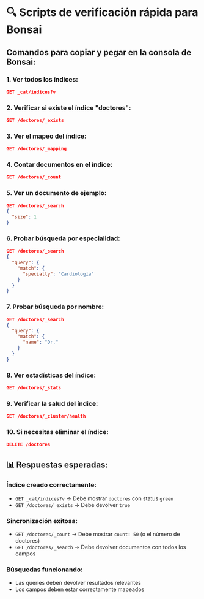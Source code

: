 # 🔍 Scripts de verificación rápida para Bonsai

## **Comandos para copiar y pegar en la consola de Bonsai:**

### **1. Ver todos los índices:**
```json
GET _cat/indices?v
```

### **2. Verificar si existe el índice "doctores":**
```json
GET /doctores/_exists
```

### **3. Ver el mapeo del índice:**
```json
GET /doctores/_mapping
```

### **4. Contar documentos en el índice:**
```json
GET /doctores/_count
```

### **5. Ver un documento de ejemplo:**
```json
GET /doctores/_search
{
  "size": 1
}
```

### **6. Probar búsqueda por especialidad:**
```json
GET /doctores/_search
{
  "query": {
    "match": {
      "specialty": "Cardiología"
    }
  }
}
```

### **7. Probar búsqueda por nombre:**
```json
GET /doctores/_search
{
  "query": {
    "match": {
      "name": "Dr."
    }
  }
}
```

### **8. Ver estadísticas del índice:**
```json
GET /doctores/_stats
```

### **9. Verificar la salud del índice:**
```json
GET /doctores/_cluster/health
```

### **10. Si necesitas eliminar el índice:**
```json
DELETE /doctores
```

## **📊 Respuestas esperadas:**

### **Índice creado correctamente:**
- `GET _cat/indices?v` → Debe mostrar `doctores` con status `green`
- `GET /doctores/_exists` → Debe devolver `true`

### **Sincronización exitosa:**
- `GET /doctores/_count` → Debe mostrar `count: 50` (o el número de doctores)
- `GET /doctores/_search` → Debe devolver documentos con todos los campos

### **Búsquedas funcionando:**
- Las queries deben devolver resultados relevantes
- Los campos deben estar correctamente mapeados
